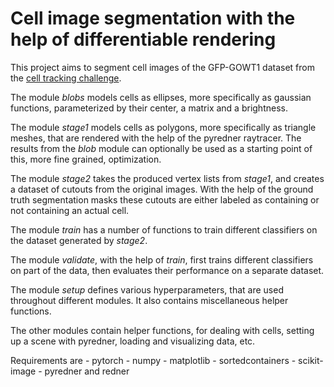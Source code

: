 # Cell image segmentation with the help of differentiable rendering

This project aims to segment cell images of the GFP-GOWT1 dataset from the [cell tracking challenge](http://celltrackingchallenge.net/2d-datasets/).

The module *blobs* models cells as ellipses, more specifically as gaussian functions, parameterized by their center, a matrix and a brightness. 

The module *stage1* models cells as polygons, more specifically as triangle meshes, that are rendered with the help of the pyredner raytracer. The results from the *blob* module can optionally be used as a starting point of this, more fine grained, optimization.

The module *stage2* takes the produced vertex lists from *stage1*, and creates a dataset of cutouts from the original images. With the help of the ground truth segmentation masks these cutouts are either labeled as containing or not containing an actual cell.

The module *train* has a number of functions to train different classifiers on the dataset generated by *stage2*.

The module *validate*, with the help of *train*, first trains different classifiers on part of the data, then evaluates their performance on a separate dataset.

The module *setup* defines various hyperparameters, that are used throughout different modules. It also contains miscellaneous helper functions. 

The other modules contain helper functions, for dealing with cells, setting up a scene with pyredner, loading  and visualizing data, etc.

Requirements are 
    - pytorch
    - numpy
    - matplotlib
    - sortedcontainers
    - scikit-image
    - pyredner and redner